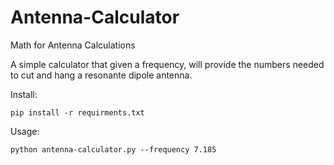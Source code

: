 # Antenna-Calculator
Math for Antenna Calculations

A simple calculator that given a frequency, will provide the numbers needed to cut and hang a resonante dipole antenna.

 Install:
 
`pip install -r requirments.txt`

 Usage:
 
`python antenna-calculator.py --frequency 7.185`
